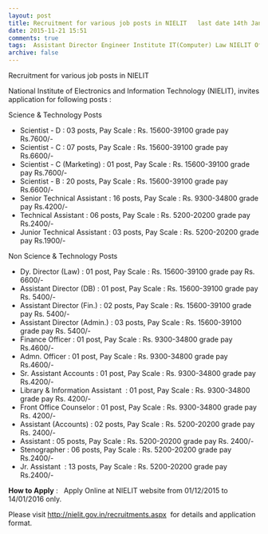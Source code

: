 ```yaml
---
layout: post
title: Recruitment for various job posts in NIELIT   last date 14th Jan-2016   
date: 2015-11-21 15:51
comments: true
tags:  Assistant Director Engineer Institute IT(Computer) Law NIELIT Officer Online Scientist Steno Technical 
archive: false
---
```

Recruitment for various job posts in NIELIT  

National Institute of Electronics and Information Technology (NIELIT), invites application for following posts : 



Science & Technology Posts 

- Scientist - D : 03 posts, Pay Scale : Rs. 15600-39100 grade pay Rs.7600/-
- Scientist - C : 07 posts, Pay Scale : Rs. 15600-39100 grade pay Rs.6600/-
- Scientist - C (Marketing) : 01 post, Pay Scale : Rs. 15600-39100 grade pay Rs.7600/-
- Scientist - B : 20 posts, Pay Scale : Rs. 15600-39100 grade pay Rs.6600/- 
- Senior Technical Assistant : 16 posts, Pay Scale : Rs. 9300-34800 grade pay Rs.4200/-
- Technical Assistant : 06 posts, Pay Scale : Rs. 5200-20200 grade pay Rs.2400/- 
- Junior Technical Assistant : 03 posts, Pay Scale : Rs. 5200-20200 grade pay Rs.1900/-


Non Science & Technology Posts 



- Dy. Director (Law) : 01 post, Pay Scale : Rs. 15600-39100 grade pay Rs. 6600/-
- Assistant Director (DB) : 01 post, Pay Scale : Rs. 15600-39100 grade pay Rs. 5400/-
- Assistant Director (Fin.) : 02 posts, Pay Scale : Rs. 15600-39100 grade pay Rs. 5400/-
- Assistant Director (Admin.) : 03 posts, Pay Scale : Rs. 15600-39100 grade pay Rs. 5400/-
- Finance Officer : 01 post, Pay Scale : Rs. 9300-34800 grade pay Rs.4600/- 
- Admn. Officer : 01 post, Pay Scale : Rs. 9300-34800 grade pay Rs.4600/-
- Sr. Assistant Accounts : 01 post, Pay Scale : Rs. 9300-34800 grade pay Rs.4200/-
- Library & Information Assistant  : 01 post, Pay Scale : Rs. 9300-34800 grade pay Rs. 4200/-
- Front Office Counselor : 01 post, Pay Scale : Rs. 9300-34800 grade pay Rs. 4200/-
- Assistant (Accounts) : 02 posts, Pay Scale : Rs. 5200-20200 grade pay Rs. 2400/- 
- Assistant : 05 posts, Pay Scale : Rs. 5200-20200 grade pay Rs. 2400/-  
- Stenographer : 06 posts, Pay Scale : Rs. 5200-20200 grade pay Rs.2400/-  
- Jr. Assistant  : 13 posts, Pay Scale : Rs. 5200-20200 grade pay Rs.2400/- 





**How to Apply** :   Apply Online at NIELIT website from 01/12/2015 to 14/01/2016 only. 

Please visit <http://nielit.gov.in/recruitments.aspx>  for details and application format. 



